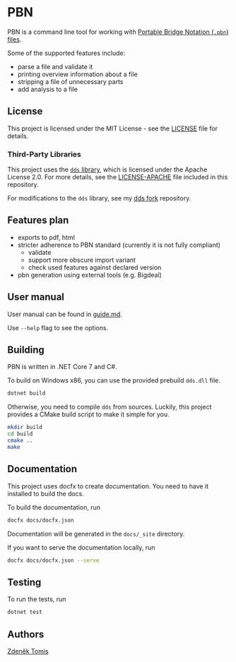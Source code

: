# PBN

PBN is a command line tool for working with [Portable Bridge Notation (`.pbn`) files](https://www.tistis.nl/pbn/).

Some of the supported features include:

- parse a file and validate it
- printing overview information about a file
- stripping a file of unnecessary parts
- add analysis to a file

## License

This project is licensed under the MIT License - see the [LICENSE](LICENSE) file for details.

### Third-Party Libraries

This project uses the [`dds` library](https://github.com/dds-bridge/dds), which is licensed under the Apache License 2.0. For more details, see the [LICENSE-APACHE](LICENSE-APACHE) file included in this repository.

For modifications to the `dds` library, see my [dds fork](https://github.com/zdenecek/dds/) repository.

## Features plan

- exports to pdf, html
- stricter adherence to PBN standard (currently it is not fully compliant)
    - validate
    - support more obscure import variant
    - check used features against declared version
- pbn generation using external tools (e.g. Bigdeal)

## User manual

User manual can be found in [guide.md](./guide.md).

Use `--help` flag to see the options.

## Building

PBN is written in .NET Core 7 and C#.

To build on Windows x86, you can use the provided prebuild `dds.dll` file.

```bash
dotnet build
```

Otherwise, you need to compile `dds` from sources. Luckily, this project provides a CMake build script to make it simple for you.

```bash
mkdir build
cd build
cmake ..
make
```

## Documentation

This project uses docfx to create documentation.
You need to have it installed to build the docs.

To build the documentation, run

```bash
docfx docs/docfx.json
```

Documentation will be generated in the `docs/_site` directory.

If you want to serve the documentation locally, run

```bash
docfx docs/docfx.json --serve
```

## Testing

To run the tests, run

```bash
dotnet test
```

## Authors

[Zdeněk Tomis](https://zdenektomis.eu)
